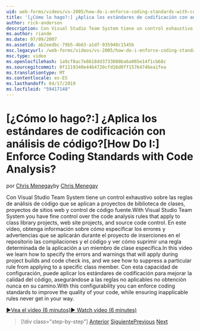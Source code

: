 ```yaml
---
uid: web-forms/videos/vs-2005/how-do-i-enforce-coding-standards-with-code-analysis
title: '[¿Cómo lo hago?:] ¿Aplica los estándares de codificación con análisis de código? | Microsoft Docs'
author: rick-anderson
description: Con Visual Studio Team System tiene un control exhaustivo sobre las reglas de análisis de código que se aplican a proyectos de biblioteca de clases, proyectos de sitios web y co de código fuente...
ms.author: riande
ms.date: 07/09/2007
ms.assetid: ab2eedbc-79b5-4b63-a1df-935940c1545b
msc.legacyurl: /web-forms/videos/vs-2005/how-do-i-enforce-coding-standards-with-code-analysis
msc.type: video
ms.openlocfilehash: 1a9cf8ac7e8618dd3733080ba6a065e14f1cb68c
ms.sourcegitcommit: 0f1119340e4464720cfd16d0ff15764746ea1fea
ms.translationtype: MT
ms.contentlocale: es-ES
ms.lasthandoff: 04/17/2019
ms.locfileid: "59417148"
---
```

# <a name="how-do-i-enforce-coding-standards-with-code-analysis"></a><span data-ttu-id="97c39-104">[¿Cómo lo hago?:] ¿Aplica los estándares de codificación con análisis de código?</span><span class="sxs-lookup"><span data-stu-id="97c39-104">[How Do I:] Enforce Coding Standards with Code Analysis?</span></span>

<span data-ttu-id="97c39-105">por [Chris Menegay](https://twitter.com/CMenegay)</span><span class="sxs-lookup"><span data-stu-id="97c39-105">by [Chris Menegay](https://twitter.com/CMenegay)</span></span>

<span data-ttu-id="97c39-106">Con Visual Studio Team System tiene un control exhaustivo sobre las reglas de análisis de código que se aplican a proyectos de biblioteca de clases, proyectos de sitios web y control de código fuente.</span><span class="sxs-lookup"><span data-stu-id="97c39-106">With Visual Studio Team System you have fine control over the code analysis rules that apply to class library projects, web site projects, and source code control.</span></span> <span data-ttu-id="97c39-107">En este vídeo, obtenga información sobre cómo especificar los errores y advertencias que se aplicarán durante el proyecto de inserciones en el repositorio las compilaciones y el código y ver cómo suprimir una regla determinada de la aplicación a un miembro de clase específica.</span><span class="sxs-lookup"><span data-stu-id="97c39-107">In this video we learn how to specify the errors and warnings that will apply during project builds and code check ins, and we see how to suppress a particular rule from applying to a specific class member.</span></span> <span data-ttu-id="97c39-108">Con esta capacidad de configuración, puede aplicar los estándares de codificación para mejorar la calidad del código, asegurándose a las reglas no aplicables no obtención nunca en su camino.</span><span class="sxs-lookup"><span data-stu-id="97c39-108">With this configurability you can enforce coding standards to improve the quality of your code, while ensuring inapplicable rules never get in your way.</span></span>

[<span data-ttu-id="97c39-109">&#9654;Vea el vídeo (6 minutos)</span><span class="sxs-lookup"><span data-stu-id="97c39-109">&#9654; Watch video (6 minutes)</span></span>](https://channel9.msdn.com/Blogs/ASP-NET-Site-Videos/how-do-i-enforce-coding-standards-with-code-analysis)

> [!div class="step-by-step"]
> <span data-ttu-id="97c39-110">[Anterior](how-do-i-set-up-distributed-load-testing-for-high-volume-tests.md)
> [Siguiente](how-do-i-use-generic-tests.md)</span><span class="sxs-lookup"><span data-stu-id="97c39-110">[Previous](how-do-i-set-up-distributed-load-testing-for-high-volume-tests.md)
[Next](how-do-i-use-generic-tests.md)</span></span>
